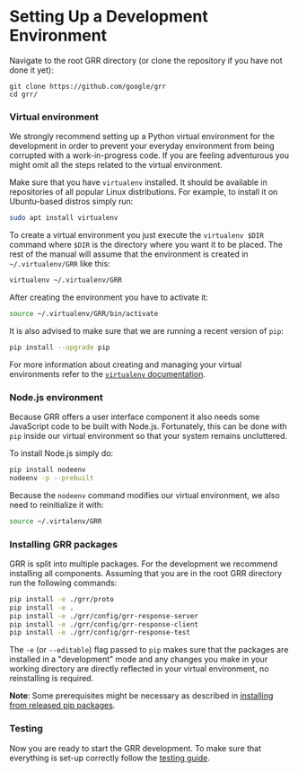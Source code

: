 # Setting Up a Development Environment

Navigate to the root GRR directory (or clone the repository if you have not done
it yet):

```docker
git clone https://github.com/google/grr
cd grr/
```

### Virtual environment

We strongly recommend setting up a Python virtual environment for the
development in order to prevent your everyday environment from being corrupted
with a work-in-progress code. If you are feeling adventurous you might omit all
the steps related to the virtual environment.

Make sure that you have `virtualenv` installed. It should be available in
repositories of all popular Linux distributions. For example, to install it on
Ubuntu-based distros simply run:

```bash
sudo apt install virtualenv
```

To create a virtual environment you just execute the `virtualenv $DIR` command
where `$DIR` is the directory where you want it to be placed. The rest of the
manual will assume that the environment is created in `~/.virtualenv/GRR` like
this:

```bash
virtualenv ~/.virtualenv/GRR
```

After creating the environment you have to activate it:

```bash
source ~/.virtualenv/GRR/bin/activate
```

It is also advised to make sure that we are running a recent version of `pip`:

```bash
pip install --upgrade pip
```

For more information about creating and managing your virtual environments
refer to the [`virtualenv` documentation](https://virtualenv.pypa.io).

### Node.js environment

Because GRR offers a user interface component it also needs some JavaScript code
to be built with Node.js. Fortunately, this can be done with `pip` inside our
virtual environment so that your system remains uncluttered.

To install Node.js simply do:

```bash
pip install nodeenv
nodeenv -p --prebuilt
```

Because the `nodeenv` command modifies our virtual environment, we also need to
reinitialize it with:

```bash
source ~/.virtalenv/GRR
```

### Installing GRR packages

GRR is split into multiple packages. For the development we recommend installing
all components. Assuming that you are in the root GRR directory run the
following commands:

```bash
pip install -e ./grr/proto
pip install -e .
pip install -e ./grr/config/grr-response-server
pip install -e ./grr/config/grr-response-client
pip install -e ./grr/config/grr-response-test
```

The `-e` (or `--editable`) flag passed to `pip` makes sure that the packages
are installed in a "development" mode and any changes you make in your working
directory are directly reflected in your virtual environment, no reinstalling
is required.

**Note**: Some prerequisites might be necessary as described in
[installing from released pip packages](../installing-grr-server/from-released-pip/).

### Testing

Now you are ready to start the GRR development. To make sure that everything is
set-up correctly follow the [testing guide](`running-tests.md`).
